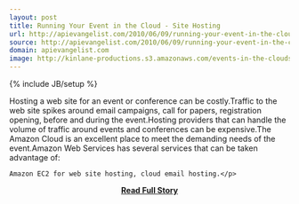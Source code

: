 ```yaml
---
layout: post
title: Running Your Event in the Cloud - Site Hosting
url: http://apievangelist.com/2010/06/09/running-your-event-in-the-cloud-site-hosting/
source: http://apievangelist.com/2010/06/09/running-your-event-in-the-cloud-site-hosting/
domain: apievangelist.com
image: http://kinlane-productions.s3.amazonaws.com/events-in-the-clouds/clouds.jpg
---
```

{% include JB/setup %}<p>Hosting a web site for an event or conference can be costly.Traffic to  the web site spikes around email campaigns, call for papers,  registration opening, before and during the event.Hosting  providers that can handle the volume of traffic around events and  conferences can be expensive.The Amazon Cloud is an excellent place to  meet the demanding needs of the event.Amazon Web Services has  several services that can be taken advantage of:

	Amazon EC2 for web site hosting, cloud email hosting.</p>
<center><p><a href="http://apievangelist.com/2010/06/09/running-your-event-in-the-cloud-site-hosting/" style='padding:25px; font-sze:18px; font-weight: bold;'>Read Full Story</a></p></center>
